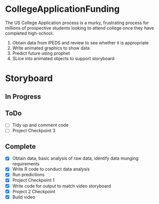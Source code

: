 # CollegeApplicationFunding
The US College Application process is a murky, frustrating process for millions of prospective students looking to attend college once they have completed high-school.
1. Obtain data from IPEDS and review to see whether it is appropriate
2. Write animated graphics to show data
3. Predict future using prophet
4. SLice into animated objects to support storyboard
# Storyboard
## In Progress
## ToDo
- [ ] Tidy up and comment code
- [ ] Project Checkpoint 3
## Complete
- [x] Obtain data, basic analysis of raw data, identify data munging requirements
- [x] Write R code to conduct data analysis
- [x] Run predictions
- [x] Project Checkpoint 1
- [x] Write code for output to match video storyboard
- [x] Project 2 Checkpoint
- [x] Build video
